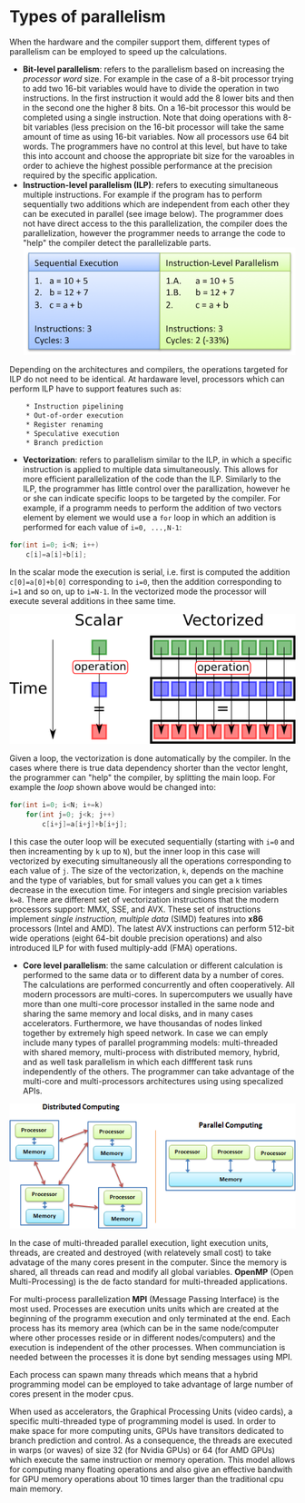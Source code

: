 # Types of parallelism

When the hardware and the compiler support them, different types of parallelism can be employed to speed up the calculations. 

* **Bit-level parallelism**: refers to the parallelism based on increasing the _processor word_ size. For example in the case of a 8-bit processor trying to add two 16-bit variables would have to divide the operation in two instructions. In the first instruction it would add the 8 lower bits and then in the second one the higher 8 bits. On a 16-bit processor this would be completed using a single instruction. Note that doing operations with 8-bit variables (less precision on the 16-bit processor  will take the same amount of time as using 16-bit variables. 
Now all processors use 64 bit words. The programmers have no control at this level, but have to take this into account and choose the appropriate bit size for the varoables in order to achieve the highest possible performance at the precision required by the specific application. 
* **Instruction-level parallelism (ILP)**: refers to executing simultaneous multiple instructions. For example if the program has to perform sequentially two additions which are independent from each other they can be executed in parallel (see image below). The programmer does not have direct access to the this parallelization, the compiler does the parallelization, however the programmer needs to arrange the code to "help" the compiler detect the parallelizable parts.
![Example of instruction level parallelism](images/ilp.png)
<!--- [![Instruction level parallelism](https://i.pinimg.com/originals/1f/a4/d7/1fa4d7bda58e84045b9456c391d2aa58.png)](https://i.pinimg.com/originals/1f/a4/d7/1fa4d7bda58e84045b9456c391d2aa58.png) --->
Depending on the architectures and compilers, the operations targeted for ILP do not need to be identical. At hardaware level, processors which can perform ILP have to support features such as:


        * Instruction pipelining
        * Out-of-order execution 
        * Register renaming 
        * Speculative execution 
        * Branch prediction 


* **Vectorization**: refers to parallelism similar to the ILP, in which a specific instruction is applied to multiple data simultaneously. This allows for more efficient parallelization of the code than the ILP. Similarly to the ILP, the programmer has little control over the parallization, however he or she can indicate specific loops to be targeted by the compiler. 
For example, if a programm needs to perform the addition of two vectors element by element we would use a `for` loop in which an addition is performed for each value of `i=0, ...,N-1`:
```C
for(int i=0; i<N; i++)
    c[i]=a[i]+b[i];
```
In the scalar mode the  execution is serial, i.e. first is computed the addition `c[0]=a[0]+b[0]` corresponding to `i=0`, then the addition corresponding to `i=1` and so on, up to `i=N-1`. In the vectorized mode the processor will execute several additions in thee same time. 

![Vectorization](images/vectorization.png)

Given a loop, the vectorization is done automatically by the compiler. In the cases where there is true data dependency shorter than the vector lenght, the programmer can "help" the compiler, by splitting the main loop. For example the _loop_ shown above would be changed into:
```C
for(int i=0; i<N; i+=k)
    for(int j=0; j<k; j++)
        c[i+j]=a[i+j]+b[i+j];
```
I this case the outer loop will be executed sequentially (starting with `i=0` and then increamenting by `k` up to `N`), but the inner loop in this case will vectorized by executing simultaneously all the operations corresponding to each value of `j`.  The size of the vectorization, `k`, depends on the machine and the type of variables, but for small values you can get a `k` times decrease in the execution time. For integers and single precision variables `k=8`. There are different set of vectorization instructions that the modern processors support: MMX, SSE, and AVX. These set of instructions implement _single instruction, multiple data_  (SIMD) features into **x86** processors (Intel and AMD). The latest AVX instructions can perform 512-bit wide operations (eight 64-bit double precision operations) and also introduced ILP for with fused multiply-add (FMA) operations. 

* **Core level parallelism**: the same calculation or different calculation is performed to the same data or to different data by a number of cores. The calculations are performed concurrently and often cooperatively. 
All modern processors are multi-cores. In supercomputers we usually have more than one multi-core processor installed in the same node and sharing the same memory and local disks, and in many cases accelerators. Furthermore, we have thousandas of nodes linked together by extremely high speed network. In case  we can emply include many types of parallel programming models:  multi-threaded with shared memory, multi-process with distributed memory, hybrid,  and as well task parallelism in which each diffferent task runs independently of the others.
The programmer can take advantage of the multi-core and multi-processors architectures using using specalized APIs.

![Multi-core and multi-processor parallel computing](images/distributed_vs_shared.png)
 
 In the case of multi-threaded parallel execution, light execution units, threads, are created and destroyed (with relatevely small cost) to take advatage of the many cores present in the computer.  Since the memory is shared, all threads can read and modify all global variables. **OpenMP** (Open Multi-Processing) is the de facto standard for multi-threaded applications. 
 
For multi-process parallelization  **MPI** (Message Passing Interface) is the most used. Processes are execution units units which are created at the beginning of the programm execution and only terminated at the end. Each process has its memory area (which can be in the same node/computer where other processes reside  or in different nodes/computers) and the execution is independent of the other processes. When communciation is needed between the processes it is done byt sending messages using MPI. 

Each process can spawn many threads which means that a hybrid programming model can be employed to take advantage of large number of cores present in the moder cpus. 

When used as accelerators, the Graphical Processing Units (video cards), a specific multi-threaded type of programming model is used. In order to make space for more computing units, GPUs have transitors dedicated to branch prediction and control. As a consequence, the threads are executed in warps (or waves) of size 32 (for Nvidia GPUs) or 64 (for AMD GPUs) which execute the same instruction or memory operation. This model allows for computing many floating operations and also give an effective bandwith for GPU memory operations about 10 times larger than the traditional cpu main memory. 
